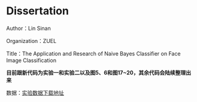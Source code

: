 # Dissertation

Author：Lin Sinan

Organization：ZUEL

Title：The Application and Research of Naive Bayes Classifier on Face Image Classification


  
  
  



**目前跟新代码为实验一和实验二以及图5、6和图17~20，其余代码会陆续整理出来**

  
  
  

数据：[实验数据下载地址](https://pan.baidu.com/s/1jIdtkRc)

